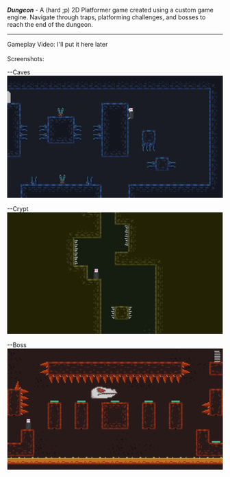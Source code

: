 <b><i> Dungeon</i></b> - A (hard ;p) 2D Platformer game created using a custom game engine. Navigate through traps, platforming challenges, and bosses to reach the end of the dungeon.
<hr>
Gameplay Video: I'll put it here later
<br><br>
Screenshots: <br>

--Caves<br>
<img src="https://github.com/Oziach/Platformer-Game-Project/blob/main/Images/CavesWJ.png?raw=true" alt="Level 4" width="600px"><br>

--Crypt<br>
<img src="https://github.com/Oziach/Platformer-Game-Project/blob/main/Images/Intro.PNG?raw=true" alt="Level 1" width="600px"><br>

--Boss<br>
<img src="https://github.com/Oziach/Platformer-Game-Project/blob/main/Images/FinalBoss.PNG?raw=true" alt="Boss" width="600px"><br>

